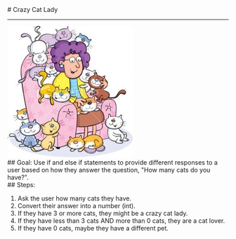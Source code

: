 
 <div id="recipeLeftColumn">
  # Crazy Cat Lady
  <hr/>
  <img src="./crazyCatLady.jpg"/>
  <div id="recipeGoal">
   ## Goal:
   Use if and else if statements to provide different responses to a user based on how they answer the question, "How many cats do you have?".
  </div>
 </div>
 <div id="recipeRightColumn">
  <div id="recipeSteps">
   ## Steps:
   <ol id="stepList">
    <li>
     Ask the user how many cats they have.
    </li>
    <li>
     Convert their answer into a number (int).
    </li>
    <li>
     If they have 3 or more cats, they might be a crazy cat lady.
    </li>
    <li>
     If they have less than 3 cats AND more than 0 cats, they are a cat lover.
    </li>
    <li>
     If they have 0 cats, maybe they have a different pet.
    </li>
   </ol>
  </div>
 </div>

